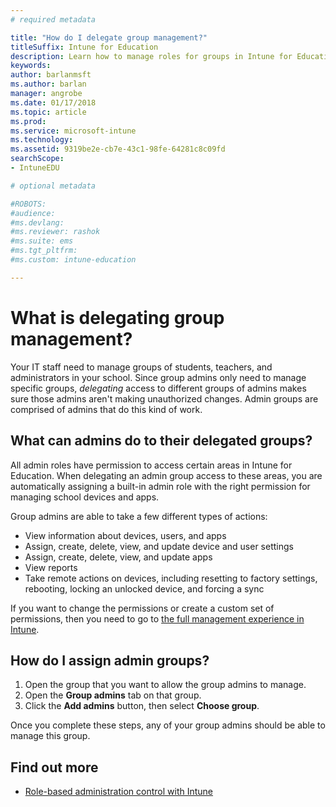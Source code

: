 ```yaml
---
# required metadata

title: "How do I delegate group management?"
titleSuffix: Intune for Education
description: Learn how to manage roles for groups in Intune for Education.
keywords:
author: barlanmsft
ms.author: barlan
manager: angrobe
ms.date: 01/17/2018
ms.topic: article
ms.prod:
ms.service: microsoft-intune
ms.technology:
ms.assetid: 9319be2e-cb7e-43c1-98fe-64281c8c09fd
searchScope:
- IntuneEDU

# optional metadata

#ROBOTS:
#audience:
#ms.devlang:
#ms.reviewer: rashok
#ms.suite: ems
#ms.tgt_pltfrm:
#ms.custom: intune-education

---
```


# What is delegating group management?

Your IT staff need to manage groups of students, teachers, and administrators in your school. Since group admins only need to manage specific groups, *delegating* access to different groups of admins makes sure those admins aren't making unauthorized changes. Admin groups are comprised of admins that do this kind of work.

## What can admins do to their delegated groups?

All admin roles have permission to access certain areas in Intune for Education. When delegating an admin group access to these areas, you are automatically assigning a built-in admin role with the right permission for managing school devices and apps.

Group admins are able to take a few different types of actions:

- View information about devices, users, and apps
- Assign, create, delete, view, and update device and user settings
- Assign, create, delete, view, and update apps
- View reports
- Take remote actions on devices, including resetting to factory settings, rebooting, locking an unlocked device, and forcing a sync

If you want to change the permissions or create a custom set of permissions, then you need to go to [the full management experience in Intune](group-admin-delegate.md#find-out-more).

## How do I assign admin groups?

1. Open the group that you want to allow the group admins to manage.
2. Open the **Group admins** tab on that group.
3. Click the **Add admins** button, then select **Choose group**.

Once you complete these steps, any of your group admins should be able to manage this group.

## Find out more

  - [Role-based administration control with Intune](https://docs.microsoft.com/intune/role-based-access-control)
